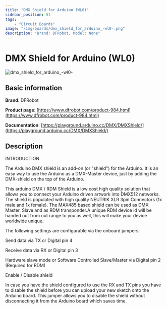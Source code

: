 ```yaml
---
title: "DMX Shield for Arduino (WL0)"
sidebar_position: 51
tags:
    - "Circuit Boards"
image: "/img/boards/dmx_shield_for_arduino_-wl0-.png"
description: "Brand: DFRobot, Model: None"
---
```

# DMX Shield for Arduino (WL0)

![dmx_shield_for_arduino_-wl0-](/img/boards/dmx_shield_for_arduino_-wl0-.png)

## Basic information

**Brand**: DFRobot

**Product page**: [https://www.dfrobot.com/product-984.html](https://www.dfrobot.com/product-984.html)

**Documentation**: [https://playground.arduino.cc/DMX/DMXShield/](https://playground.arduino.cc/DMX/DMXShield/)

## Description

INTRODUCTION

The Arduino DMX shield is an add\-on \(or "shield"\) for the Arduino\. It is an easy way to use the Arduino as a DMX\-Master device, just by adding the DMX\-shield on the top of the Arduino\.

 

This arduino DMX / RDM Shield is a low cost high quality solution that allows you to connect your Arduino driven artwork into DMX512 networks\. The shield is populated with high quality NEUTRIK XLR 3pin Connectors \(1x male and 1x female\)\. The MAX485 based shield can be used as DMX Master, Slave and as RDM transponder\.A unique RDM device id will be handed out from out range to you as well, this will make your device worldwide unique\. 

 

The following settings are configurable via the onboard jumpers:

Send data via TX or Digital pin 4

Receive data via RX or Digital pin 3

Hardware slave mode or Software Controlled Slave/Master via Digital pin 2 \(Required for RDM\)

Enable / Disable shield 

In case you have the shield configured to use the RX and TX pins you have to disable the shield before you can upload your new sketch onto the Arduino board\. This jumper allows you to disable the shield without disconnecting it from the Arduino board which saves time\.

